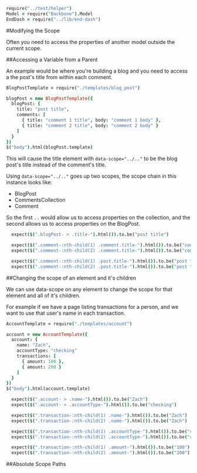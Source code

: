 [](root)
```coffeescript
require("../test/helper")
Model = require("Backbone").Model
EndDash = require("../lib/end-dash")
```

#Modifying the Scope

  Often you need to access the properties of another model outside the current
scope.

##Accessing a Variable from a Parent

  An example would be where you're building a blog and you need to
access a the post's title from within each comment.

  [](./templates/blog_post.ed "inline")

[](beforeEach)
```coffeescript
BlogPostTemplate = require("./templates/blog_post")

blogPost = new BlogPostTemplate({
  blogPost: {
    title: "post title",
    comments: [
      { title: "comment 1 title", body: "comment 1 body" },
      { title: "comment 2 title", body: "comment 2 body" }
    ]
  }
})
$("body").html(blogPost.template)
```

  This will cause the title element with `data-scope="../.."` to be the blog
post's title instead of the comment's title.

  Using `data-scope="../.."` goes up two scopes, the scope chain in this
instance looks like:

  * BlogPost
  * CommentsCollection
  * Comment

  So the first `..` would allow us to access properties on the collection, and the
second allows us to access properties on the BlogPost.

[](it "should populate correctly")
```coffeescript
  expect($(".blogPost- > .title-").html()).to.be("post title")

  expect($(".comment-:nth-child(1) .comment.title-").html()).to.be("comment 1 title")
  expect($(".comment-:nth-child(2) .comment.title-").html()).to.be("comment 2 title")

  expect($(".comment-:nth-child(1) .post.title-").html()).to.be("post title")
  expect($(".comment-:nth-child(2) .post.title-").html()).to.be("post title")
```

##Changing the scope of an element and it's children

  We can use data-scope on any element to change the scope for that element
and all of it's children.

  For example if we have a page listing transactions for a person, and we want
to use that user's name in each transaction.

[](beforeEach)
```coffeescript
AccountTemplate = require("./templates/account")

account = new AccountTemplate({
  account: {
    name: "Zach",
    accountType: "checking"
    transactions: [
      { amount: 100 },
      { amount: 200 }
    ]
  }
})
$("body").html(account.template)
```

[](it "should populate correctly")
```coffeescript
  expect($(".account- > .name-").html()).to.be("Zach")
  expect($(".account- > .accountType-").html()).to.be("checking")

  expect($(".transaction-:nth-child(1) .name-").html()).to.be("Zach")
  expect($(".transaction-:nth-child(2) .name-").html()).to.be("Zach")

  expect($(".transaction-:nth-child(1) .accountType-").html()).to.be("checking")
  expect($(".transaction-:nth-child(2) .accountType-").html()).to.be("checking")

  expect($(".transaction-:nth-child(1) .amount-").html()).to.be("100")
  expect($(".transaction-:nth-child(2) .amount-").html()).to.be("200")
```

##Absolute Scope Paths
